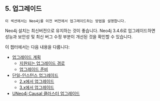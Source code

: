
## 5. 업그레이드

```
이 섹션에서는 Neo4j를 이전 버전에서 업그레이드하는 방법을 설명합니다.
```

Neo4j 설치는 최신버전으로 유지하는 것이 좋습니다. Neo4j 3.4.6로 업그레이드하면 성능과 보안성 및 최신 버그 수정 부분이 개선된 것을 확인할 수 있습니다. 

이 챕터에서는 다음 내용을 다룹니다:

- [업그레이드 계획](/upgrade/planning.md)
  - [지원되는 업그레이드 경로](/upgrade/planning.md)
  - [업그레이드 준비](/upgrade/planning.md)
- [단일-인스턴스 업그레이드](/upgrade/deployment-upgrading.md)
  - [2.x에서 업그레이드](/upgrade/deployment-upgrading.md)
  - [3.x에서 업그레이드](/upgrade/deployment-upgrading.md)
- [UNeo4j Causal 클러스터 업그레이드](/upgrade/causal-cluster.md)